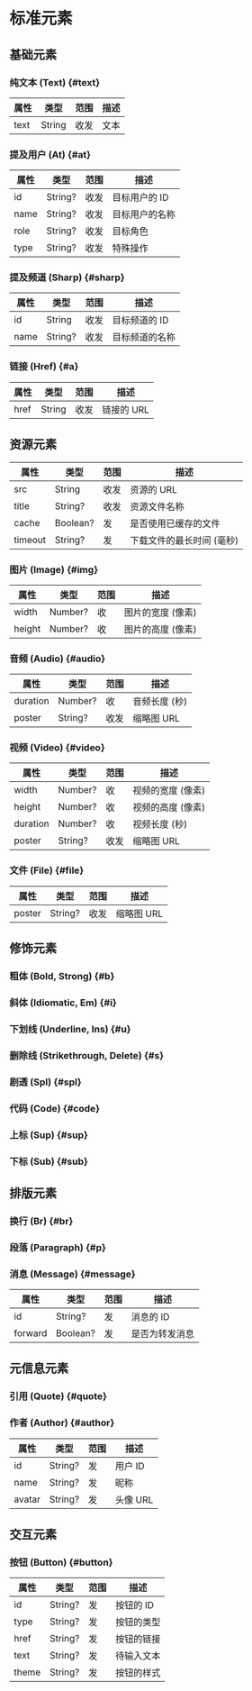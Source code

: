 # 标准元素

## 基础元素

### 纯文本 (Text) {#text}

| 属性   | 类型     | 范围 | 描述 |
|------|--------|----|----|
| text | String | 收发 | 文本 |

### 提及用户 (At) {#at}

| 属性   | 类型      | 范围 | 描述       |
|------|---------|----|----------|
| id   | String? | 收发 | 目标用户的 ID |
| name | String? | 收发 | 目标用户的名称  |
| role | String? | 收发 | 目标角色     |
| type | String? | 收发 | 特殊操作     |

### 提及频道 (Sharp) {#sharp}

| 属性   | 类型      | 范围 | 描述       |
|------|---------|----|----------|
| id   | String  | 收发 | 目标频道的 ID |
| name | String? | 收发 | 目标频道的名称  |

### 链接 (Href) {#a}

| 属性   | 类型     | 范围 | 描述      |
|------|--------|----|---------|
| href | String | 收发 | 链接的 URL |

## 资源元素

| 属性      | 类型       | 范围 | 描述             |
|---------|----------|----|----------------|
| src     | String   | 收发 | 资源的 URL        |
| title   | String?  | 收发 | 资源文件名称         |
| cache   | Boolean? | 发  | 是否使用已缓存的文件     |
| timeout | String?  | 发  | 下载文件的最长时间 (毫秒) |

### 图片 (Image) {#img}

| 属性     | 类型      | 范围 | 描述         |
|--------|---------|----|------------|
| width  | Number? | 收  | 图片的宽度 (像素) |
| height | Number? | 收  | 图片的高度 (像素) |

### 音频 (Audio) {#audio}

| 属性       | 类型      | 范围 | 描述       |
|----------|---------|----|----------|
| duration | Number? | 收  | 音频长度 (秒) |
| poster   | String? | 收发 | 缩略图 URL  |

### 视频 (Video) {#video}

| 属性       | 类型      | 范围 | 描述         |
|----------|---------|----|------------|
| width    | Number? | 收  | 视频的宽度 (像素) |
| height   | Number? | 收  | 视频的高度 (像素) |
| duration | Number? | 收  | 视频长度 (秒)   |
| poster   | String? | 收发 | 缩略图 URL    |

### 文件 (File) {#file}

| 属性     | 类型      | 范围 | 描述      |
|--------|---------|----|---------|
| poster | String? | 收发 | 缩略图 URL |

## 修饰元素

### 粗体 (Bold, Strong) {#b}

### 斜体 (Idiomatic, Em) {#i}

### 下划线 (Underline, Ins) {#u}

### 删除线 (Strikethrough, Delete) {#s}

### 剧透 (Spl) {#spl}

### 代码 (Code) {#code}

### 上标 (Sup) {#sup}

### 下标 (Sub) {#sub}

## 排版元素

### 换行 (Br) {#br}

### 段落 (Paragraph) {#p}

### 消息 (Message) {#message}

| 属性      | 类型       | 范围 | 描述      |
|---------|----------|----|---------|
| id      | String?  | 发  | 消息的 ID  |
| forward | Boolean? | 发  | 是否为转发消息 |

## 元信息元素

### 引用 (Quote) {#quote}

### 作者 (Author) {#author}

| 属性     | 类型      | 范围 | 描述     |
|--------|---------|----|--------|
| id     | String? | 发  | 用户 ID  |
| name   | String? | 发  | 昵称     |
| avatar | String? | 发  | 头像 URL |

## 交互元素

### 按钮 (Button) {#button}

| 属性    | 类型      | 范围 | 描述     |
|-------|---------|----|--------|
| id    | String? | 发  | 按钮的 ID |
| type  | String? | 发  | 按钮的类型  |
| href  | String? | 发  | 按钮的链接  |
| text  | String? | 发  | 待输入文本  |
| theme | String? | 发  | 按钮的样式  |